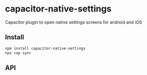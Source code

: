 # capacitor-native-settings

Capacitor plugin to open native settings screens for android and iOS

## Install

```bash
npm install capacitor-native-settings
npx cap sync
```

## API

<docgen-index></docgen-index>

<docgen-api>
<!-- run docgen to generate docs from the source -->
<!-- More info: https://github.com/ionic-team/capacitor-docgen -->
</docgen-api>
